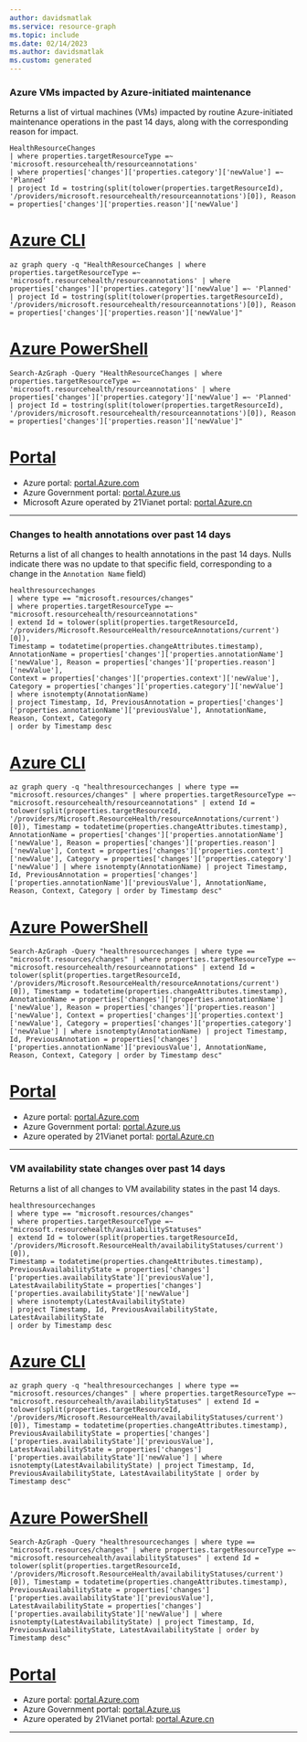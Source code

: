 ```yaml
---
author: davidsmatlak
ms.service: resource-graph
ms.topic: include
ms.date: 02/14/2023
ms.author: davidsmatlak
ms.custom: generated
---
```


### Azure VMs impacted by Azure-initiated maintenance

Returns a list of virtual machines (VMs) impacted by routine Azure-initiated maintenance operations in the past 14 days, along with the corresponding reason for impact.

```kusto
HealthResourceChanges
| where properties.targetResourceType =~ 'microsoft.resourcehealth/resourceannotations'
| where properties['changes']['properties.category']['newValue'] =~ 'Planned'
| project Id = tostring(split(tolower(properties.targetResourceId), '/providers/microsoft.resourcehealth/resourceannotations')[0]), Reason = properties['changes']['properties.reason']['newValue']
```

# [Azure CLI](#tab/azure-cli)

```azurecli-interactive
az graph query -q "HealthResourceChanges | where properties.targetResourceType =~ 'microsoft.resourcehealth/resourceannotations' | where properties['changes']['properties.category']['newValue'] =~ 'Planned' | project Id = tostring(split(tolower(properties.targetResourceId), '/providers/microsoft.resourcehealth/resourceannotations')[0]), Reason = properties['changes']['properties.reason']['newValue']"
```

# [Azure PowerShell](#tab/azure-powershell)

```azurepowershell-interactive
Search-AzGraph -Query "HealthResourceChanges | where properties.targetResourceType =~ 'microsoft.resourcehealth/resourceannotations' | where properties['changes']['properties.category']['newValue'] =~ 'Planned' | project Id = tostring(split(tolower(properties.targetResourceId), '/providers/microsoft.resourcehealth/resourceannotations')[0]), Reason = properties['changes']['properties.reason']['newValue']"
```

# [Portal](#tab/azure-portal)



- Azure portal: <a href="https://portal.azure.com/#blade/HubsExtension/ArgQueryBlade/query/HealthResourceChanges%20%7C%20where%20properties.targetResourceType%20%3D~%20%27microsoft.resourcehealth%2Fresourceannotations%27%20%7C%20where%20properties%5B%27changes%27%5D%5B%27properties.category%27%5D%5B%27newValue%27%5D%20%3D~%20%27Planned%27%20%7C%20project%20Id%20%3D%20tostring%28split%28tolower%28properties.targetResourceId%29%2C%20%27%2Fproviders%2Fmicrosoft.resourcehealth%2Fresourceannotations%27%29%5B0%5D%29%2C%20Reason%20%3D%20properties%5B%27changes%27%5D%5B%27properties.reason%27%5D%5B%27newValue%27%5D" target="_blank">portal.Azure.com</a>
- Azure Government portal: <a href="https://portal.azure.us/#blade/HubsExtension/ArgQueryBlade/query/HealthResourceChanges%20%7C%20where%20properties.targetResourceType%20%3D~%20%27microsoft.resourcehealth%2Fresourceannotations%27%20%7C%20where%20properties%5B%27changes%27%5D%5B%27properties.category%27%5D%5B%27newValue%27%5D%20%3D~%20%27Planned%27%20%7C%20project%20Id%20%3D%20tostring%28split%28tolower%28properties.targetResourceId%29%2C%20%27%2Fproviders%2Fmicrosoft.resourcehealth%2Fresourceannotations%27%29%5B0%5D%29%2C%20Reason%20%3D%20properties%5B%27changes%27%5D%5B%27properties.reason%27%5D%5B%27newValue%27%5D" target="_blank">portal.Azure.us</a>
- Microsoft Azure operated by 21Vianet portal: <a href="https://portal.azure.cn/#blade/HubsExtension/ArgQueryBlade/query/HealthResourceChanges%20%7C%20where%20properties.targetResourceType%20%3D~%20%27microsoft.resourcehealth%2Fresourceannotations%27%20%7C%20where%20properties%5B%27changes%27%5D%5B%27properties.category%27%5D%5B%27newValue%27%5D%20%3D~%20%27Planned%27%20%7C%20project%20Id%20%3D%20tostring%28split%28tolower%28properties.targetResourceId%29%2C%20%27%2Fproviders%2Fmicrosoft.resourcehealth%2Fresourceannotations%27%29%5B0%5D%29%2C%20Reason%20%3D%20properties%5B%27changes%27%5D%5B%27properties.reason%27%5D%5B%27newValue%27%5D" target="_blank">portal.Azure.cn</a>

---

### Changes to health annotations over past 14 days

Returns a list of all changes to health annotations in the past 14 days. Nulls indicate there was no update to that specific field, corresponding to a change in the `Annotation Name` field)

```kusto
healthresourcechanges
| where type == "microsoft.resources/changes"
| where properties.targetResourceType =~ "microsoft.resourcehealth/resourceannotations"
| extend Id = tolower(split(properties.targetResourceId, '/providers/Microsoft.ResourceHealth/resourceAnnotations/current')[0]),
Timestamp = todatetime(properties.changeAttributes.timestamp), AnnotationName = properties['changes']['properties.annotationName']['newValue'], Reason = properties['changes']['properties.reason']['newValue'],
Context = properties['changes']['properties.context']['newValue'], Category = properties['changes']['properties.category']['newValue']
| where isnotempty(AnnotationName)
| project Timestamp, Id, PreviousAnnotation = properties['changes']['properties.annotationName']['previousValue'], AnnotationName, Reason, Context, Category
| order by Timestamp desc
```

# [Azure CLI](#tab/azure-cli)

```azurecli-interactive
az graph query -q "healthresourcechanges | where type == "microsoft.resources/changes" | where properties.targetResourceType =~ "microsoft.resourcehealth/resourceannotations" | extend Id = tolower(split(properties.targetResourceId, '/providers/Microsoft.ResourceHealth/resourceAnnotations/current')[0]), Timestamp = todatetime(properties.changeAttributes.timestamp), AnnotationName = properties['changes']['properties.annotationName']['newValue'], Reason = properties['changes']['properties.reason']['newValue'], Context = properties['changes']['properties.context']['newValue'], Category = properties['changes']['properties.category']['newValue'] | where isnotempty(AnnotationName) | project Timestamp, Id, PreviousAnnotation = properties['changes']['properties.annotationName']['previousValue'], AnnotationName, Reason, Context, Category | order by Timestamp desc"
```

# [Azure PowerShell](#tab/azure-powershell)

```azurepowershell-interactive
Search-AzGraph -Query "healthresourcechanges | where type == "microsoft.resources/changes" | where properties.targetResourceType =~ "microsoft.resourcehealth/resourceannotations" | extend Id = tolower(split(properties.targetResourceId, '/providers/Microsoft.ResourceHealth/resourceAnnotations/current')[0]), Timestamp = todatetime(properties.changeAttributes.timestamp), AnnotationName = properties['changes']['properties.annotationName']['newValue'], Reason = properties['changes']['properties.reason']['newValue'], Context = properties['changes']['properties.context']['newValue'], Category = properties['changes']['properties.category']['newValue'] | where isnotempty(AnnotationName) | project Timestamp, Id, PreviousAnnotation = properties['changes']['properties.annotationName']['previousValue'], AnnotationName, Reason, Context, Category | order by Timestamp desc"
```

# [Portal](#tab/azure-portal)



- Azure portal: <a href="https://portal.azure.com/#blade/HubsExtension/ArgQueryBlade/query/healthresourcechanges%20%7C%20where%20type%20%3D%3D%20%22microsoft.resources%2Fchanges%22%20%7C%20where%20properties.targetResourceType%20%3D~%20%22microsoft.resourcehealth%2Fresourceannotations%22%20%7C%20extend%20Id%20%3D%20tolower%28split%28properties.targetResourceId%2C%20%27%2Fproviders%2FMicrosoft.ResourceHealth%2FresourceAnnotations%2Fcurrent%27%29%5B0%5D%29%2C%20Timestamp%20%3D%20todatetime%28properties.changeAttributes.timestamp%29%2C%20AnnotationName%20%3D%20properties%5B%27changes%27%5D%5B%27properties.annotationName%27%5D%5B%27newValue%27%5D%2C%20Reason%20%3D%20properties%5B%27changes%27%5D%5B%27properties.reason%27%5D%5B%27newValue%27%5D%2C%20Context%20%3D%20properties%5B%27changes%27%5D%5B%27properties.context%27%5D%5B%27newValue%27%5D%2C%20Category%20%3D%20properties%5B%27changes%27%5D%5B%27properties.category%27%5D%5B%27newValue%27%5D%20%7C%20where%20isnotempty%28AnnotationName%29%20%7C%20project%20Timestamp%2C%20Id%2C%20PreviousAnnotation%20%3D%20properties%5B%27changes%27%5D%5B%27properties.annotationName%27%5D%5B%27previousValue%27%5D%2C%20AnnotationName%2C%20Reason%2C%20Context%2C%20Category%20%7C%20order%20by%20Timestamp%20desc" target="_blank">portal.Azure.com</a>
- Azure Government portal: <a href="https://portal.azure.us/#blade/HubsExtension/ArgQueryBlade/query/healthresourcechanges%20%7C%20where%20type%20%3D%3D%20%22microsoft.resources%2Fchanges%22%20%7C%20where%20properties.targetResourceType%20%3D~%20%22microsoft.resourcehealth%2Fresourceannotations%22%20%7C%20extend%20Id%20%3D%20tolower%28split%28properties.targetResourceId%2C%20%27%2Fproviders%2FMicrosoft.ResourceHealth%2FresourceAnnotations%2Fcurrent%27%29%5B0%5D%29%2C%20Timestamp%20%3D%20todatetime%28properties.changeAttributes.timestamp%29%2C%20AnnotationName%20%3D%20properties%5B%27changes%27%5D%5B%27properties.annotationName%27%5D%5B%27newValue%27%5D%2C%20Reason%20%3D%20properties%5B%27changes%27%5D%5B%27properties.reason%27%5D%5B%27newValue%27%5D%2C%20Context%20%3D%20properties%5B%27changes%27%5D%5B%27properties.context%27%5D%5B%27newValue%27%5D%2C%20Category%20%3D%20properties%5B%27changes%27%5D%5B%27properties.category%27%5D%5B%27newValue%27%5D%20%7C%20where%20isnotempty%28AnnotationName%29%20%7C%20project%20Timestamp%2C%20Id%2C%20PreviousAnnotation%20%3D%20properties%5B%27changes%27%5D%5B%27properties.annotationName%27%5D%5B%27previousValue%27%5D%2C%20AnnotationName%2C%20Reason%2C%20Context%2C%20Category%20%7C%20order%20by%20Timestamp%20desc" target="_blank">portal.Azure.us</a>
- Azure operated by 21Vianet portal: <a href="https://portal.azure.cn/#blade/HubsExtension/ArgQueryBlade/query/healthresourcechanges%20%7C%20where%20type%20%3D%3D%20%22microsoft.resources%2Fchanges%22%20%7C%20where%20properties.targetResourceType%20%3D~%20%22microsoft.resourcehealth%2Fresourceannotations%22%20%7C%20extend%20Id%20%3D%20tolower%28split%28properties.targetResourceId%2C%20%27%2Fproviders%2FMicrosoft.ResourceHealth%2FresourceAnnotations%2Fcurrent%27%29%5B0%5D%29%2C%20Timestamp%20%3D%20todatetime%28properties.changeAttributes.timestamp%29%2C%20AnnotationName%20%3D%20properties%5B%27changes%27%5D%5B%27properties.annotationName%27%5D%5B%27newValue%27%5D%2C%20Reason%20%3D%20properties%5B%27changes%27%5D%5B%27properties.reason%27%5D%5B%27newValue%27%5D%2C%20Context%20%3D%20properties%5B%27changes%27%5D%5B%27properties.context%27%5D%5B%27newValue%27%5D%2C%20Category%20%3D%20properties%5B%27changes%27%5D%5B%27properties.category%27%5D%5B%27newValue%27%5D%20%7C%20where%20isnotempty%28AnnotationName%29%20%7C%20project%20Timestamp%2C%20Id%2C%20PreviousAnnotation%20%3D%20properties%5B%27changes%27%5D%5B%27properties.annotationName%27%5D%5B%27previousValue%27%5D%2C%20AnnotationName%2C%20Reason%2C%20Context%2C%20Category%20%7C%20order%20by%20Timestamp%20desc" target="_blank">portal.Azure.cn</a>

---

### VM availability state changes over past 14 days

Returns a list of all changes to VM availability states in the past 14 days.

```kusto
healthresourcechanges
| where type == "microsoft.resources/changes"
| where properties.targetResourceType =~ "microsoft.resourcehealth/availabilityStatuses"
| extend Id = tolower(split(properties.targetResourceId, '/providers/Microsoft.ResourceHealth/availabilityStatuses/current')[0]),
Timestamp = todatetime(properties.changeAttributes.timestamp), PreviousAvailabilityState = properties['changes']['properties.availabilityState']['previousValue'],
LatestAvailabilityState = properties['changes']['properties.availabilityState']['newValue']
| where isnotempty(LatestAvailabilityState)
| project Timestamp, Id, PreviousAvailabilityState, LatestAvailabilityState
| order by Timestamp desc
```

# [Azure CLI](#tab/azure-cli)

```azurecli-interactive
az graph query -q "healthresourcechanges | where type == "microsoft.resources/changes" | where properties.targetResourceType =~ "microsoft.resourcehealth/availabilityStatuses" | extend Id = tolower(split(properties.targetResourceId, '/providers/Microsoft.ResourceHealth/availabilityStatuses/current')[0]), Timestamp = todatetime(properties.changeAttributes.timestamp), PreviousAvailabilityState = properties['changes']['properties.availabilityState']['previousValue'], LatestAvailabilityState = properties['changes']['properties.availabilityState']['newValue'] | where isnotempty(LatestAvailabilityState) | project Timestamp, Id, PreviousAvailabilityState, LatestAvailabilityState | order by Timestamp desc"
```

# [Azure PowerShell](#tab/azure-powershell)

```azurepowershell-interactive
Search-AzGraph -Query "healthresourcechanges | where type == "microsoft.resources/changes" | where properties.targetResourceType =~ "microsoft.resourcehealth/availabilityStatuses" | extend Id = tolower(split(properties.targetResourceId, '/providers/Microsoft.ResourceHealth/availabilityStatuses/current')[0]), Timestamp = todatetime(properties.changeAttributes.timestamp), PreviousAvailabilityState = properties['changes']['properties.availabilityState']['previousValue'], LatestAvailabilityState = properties['changes']['properties.availabilityState']['newValue'] | where isnotempty(LatestAvailabilityState) | project Timestamp, Id, PreviousAvailabilityState, LatestAvailabilityState | order by Timestamp desc"
```

# [Portal](#tab/azure-portal)



- Azure portal: <a href="https://portal.azure.com/#blade/HubsExtension/ArgQueryBlade/query/healthresourcechanges%20%7C%20where%20type%20%3D%3D%20%22microsoft.resources%2Fchanges%22%20%7C%20where%20properties.targetResourceType%20%3D~%20%22microsoft.resourcehealth%2FavailabilityStatuses%22%20%7C%20extend%20Id%20%3D%20tolower%28split%28properties.targetResourceId%2C%20%27%2Fproviders%2FMicrosoft.ResourceHealth%2FavailabilityStatuses%2Fcurrent%27%29%5B0%5D%29%2C%20Timestamp%20%3D%20todatetime%28properties.changeAttributes.timestamp%29%2C%20PreviousAvailabilityState%20%3D%20properties%5B%27changes%27%5D%5B%27properties.availabilityState%27%5D%5B%27previousValue%27%5D%2C%20LatestAvailabilityState%20%3D%20properties%5B%27changes%27%5D%5B%27properties.availabilityState%27%5D%5B%27newValue%27%5D%20%7C%20where%20isnotempty%28LatestAvailabilityState%29%20%7C%20project%20Timestamp%2C%20Id%2C%20PreviousAvailabilityState%2C%20LatestAvailabilityState%20%7C%20order%20by%20Timestamp%20desc" target="_blank">portal.Azure.com</a>
- Azure Government portal: <a href="https://portal.azure.us/#blade/HubsExtension/ArgQueryBlade/query/healthresourcechanges%20%7C%20where%20type%20%3D%3D%20%22microsoft.resources%2Fchanges%22%20%7C%20where%20properties.targetResourceType%20%3D~%20%22microsoft.resourcehealth%2FavailabilityStatuses%22%20%7C%20extend%20Id%20%3D%20tolower%28split%28properties.targetResourceId%2C%20%27%2Fproviders%2FMicrosoft.ResourceHealth%2FavailabilityStatuses%2Fcurrent%27%29%5B0%5D%29%2C%20Timestamp%20%3D%20todatetime%28properties.changeAttributes.timestamp%29%2C%20PreviousAvailabilityState%20%3D%20properties%5B%27changes%27%5D%5B%27properties.availabilityState%27%5D%5B%27previousValue%27%5D%2C%20LatestAvailabilityState%20%3D%20properties%5B%27changes%27%5D%5B%27properties.availabilityState%27%5D%5B%27newValue%27%5D%20%7C%20where%20isnotempty%28LatestAvailabilityState%29%20%7C%20project%20Timestamp%2C%20Id%2C%20PreviousAvailabilityState%2C%20LatestAvailabilityState%20%7C%20order%20by%20Timestamp%20desc" target="_blank">portal.Azure.us</a>
- Azure operated by 21Vianet portal: <a href="https://portal.azure.cn/#blade/HubsExtension/ArgQueryBlade/query/healthresourcechanges%20%7C%20where%20type%20%3D%3D%20%22microsoft.resources%2Fchanges%22%20%7C%20where%20properties.targetResourceType%20%3D~%20%22microsoft.resourcehealth%2FavailabilityStatuses%22%20%7C%20extend%20Id%20%3D%20tolower%28split%28properties.targetResourceId%2C%20%27%2Fproviders%2FMicrosoft.ResourceHealth%2FavailabilityStatuses%2Fcurrent%27%29%5B0%5D%29%2C%20Timestamp%20%3D%20todatetime%28properties.changeAttributes.timestamp%29%2C%20PreviousAvailabilityState%20%3D%20properties%5B%27changes%27%5D%5B%27properties.availabilityState%27%5D%5B%27previousValue%27%5D%2C%20LatestAvailabilityState%20%3D%20properties%5B%27changes%27%5D%5B%27properties.availabilityState%27%5D%5B%27newValue%27%5D%20%7C%20where%20isnotempty%28LatestAvailabilityState%29%20%7C%20project%20Timestamp%2C%20Id%2C%20PreviousAvailabilityState%2C%20LatestAvailabilityState%20%7C%20order%20by%20Timestamp%20desc" target="_blank">portal.Azure.cn</a>

---
